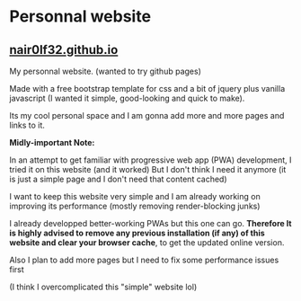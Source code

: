 # Personnal website

## [nair0lf32.github.io](https://nair0lf32.github.io)

My personnal website. (wanted to try github pages)

Made with a free bootstrap template for css and a bit of jquery plus vanilla javascript (I wanted it simple, good-looking and quick to make).

Its my cool personal space and I am gonna add more and more pages and links to it.

**Midly-important Note:** 

In an attempt to get familiar with progressive web app (PWA) development, I tried it on this website (and it worked)
But I don't think I need it anymore (it is just a simple page and I don't need that content cached)

I want to keep this website very simple and I am already working on improving its performance (mostly removing render-blocking junks)

I already developped better-working PWAs but this one can go. **Therefore It is highly advised to remove any previous installation (if any) of this website and clear your browser cache**, to get the updated online version.

Also I plan to add more pages but I need to fix some performance issues first

(I think I overcomplicated this "simple" website lol)

<!--
TODO:
- add 'space-vibes' music page
- add 'bio' page
- add 'vip/contacts' page
-->
